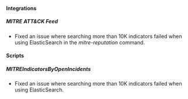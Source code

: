 
#### Integrations
##### MITRE ATT&CK Feed
- Fixed an issue where searching more than 10K indicators failed when using ElasticSearch in the *mitre-reputation* command.

#### Scripts
##### MITREIndicatorsByOpenIncidents
- Fixed an issue where searching more than 10K indicators failed when using ElasticSearch.
